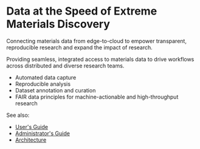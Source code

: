 # Data at the Speed of Extreme Materials Discovery

Connecting materials data from edge-to-cloud to empower transparent, reproducible research and expand the impact of research.

Providing seamless, integrated access to materials data to drive workflows across distributed and diverse research teams.
* Automated data capture
* Reproducible analysis
* Dataset annotation and curation
* FAIR data principles for machine-actionable and high-throughput research

See also:
* [User's Guide](users-guide-overview)
* [Administrator's Guide](admin-guide)
* [Architecture](architecture)
